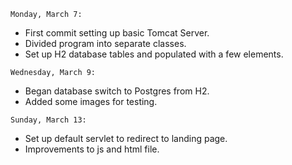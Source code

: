 ```
Monday, March 7:
```
- First commit setting up basic Tomcat Server.
- Divided program into separate classes.
- Set up H2 database tables and populated with a few elements.

```
Wednesday, March 9:
```
- Began database switch to Postgres from H2.
- Added some images for testing.

```
Sunday, March 13:
```
- Set up default servlet to redirect to landing page.
- Improvements to js and html file.
